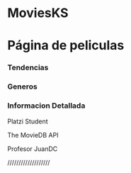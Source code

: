 # MoviesKS

<h1>Página de peliculas</h1>

<h3>Tendencias</h3>
<h3>Generos</h3>
<h3>Informacion Detallada</h3>



<p>Platzi Student</p>
<p>The MovieDB API</p>
<p>Profesor JuanDC</p>
///////////////////
